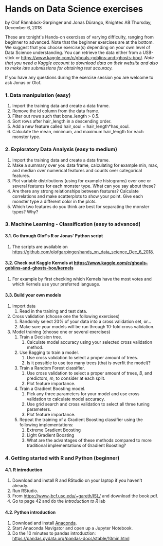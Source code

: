 Hands on Data Science exercises
================
by Olof Rännbäck-Garpinger and Jonas Dürango, Knightec AB
Thursday, December 6, 2018

These are tonight's Hands-on exercises of varying difficulty, ranging from beginner to advanced. Note that the beginner exercises are at the bottom. We suggest that you choose exercise(s) depending on your own level of Data Science understanding. You can retrieve the data either from a USB-stick or <https://www.kaggle.com/c/ghouls-goblins-and-ghosts-boo/>. *Note that you need a Kaggle account to download data on their website and also to make late submissions for obtaining test accuracy.*

If you have any questions during the exercise session you are welcome to ask Jonas or Olof.

### 1. Data manipulation (easy)

1.  Import the training data and create a data frame.
2.  Remove the id column from the data frame.
3.  Filter out rows such that bone\_length &gt; 0.5.
4.  Sort rows after hair\_length in a descending order.
5.  Add a new feature called hair\_soul = hair\_length\*has\_soul.
6.  Calculate the mean, minimum, and maximum hair\_length for each monster type.

### 2. Exploratory Data Analysis (easy to medium)

1.  Import the training data and create a data frame.
2.  Make a summary over you data frame, calculating for example min, max, and median over numerical features and counts over categorical features.
3.  Plot variable distributions (using for example histograms) over one or several features for each monster type. What can you say about these?
4.  Are there any strong relationships between features? Calculate correlations and make scatterplots to show your point. Give each monster type a different color in the plots.
5.  Which two features do you think are best for separating the monster types? Why?

### 3. Machine Learning - Classification (easy to advanced)

#### 3.1. Go through Olof's R or Jonas' Python script

1.  The scripts are available on <https://github.com/olofgarpinger/hands_on_data_science_Dec_6_2018>.

#### 3.2. Check out Kaggle Kernels at <https://www.kaggle.com/c/ghouls-goblins-and-ghosts-boo/kernels>

1.  For example by first checking which Kernels have the most votes and which Kernels use your preferred language.

#### 3.3. Build your own models

1.  Import data
    1.  Read in the training and test data.
2.  Cross validation (choose one the following exercises)
    1.  Randomly select 20% of your data into a cross validation set, or...
    2.  Make sure your models will be run through 10-fold cross validation.
3.  Model training (choose one or several exercises)
    1.  Train a Decision tree.
        1.  Calculate model accuracy using your selected cross validation method.
    2.  Use Bagging to train a model.
        1.  Use cross validation to select a proper amount of trees.
        2.  Is it possible to use too many trees (that is overfit the model)?
    3.  Train a Random Forest classifier.
        1.  Use cross validation to select a proper amount of trees, *B*, and predictors, *m*, to consider at each split.
        2.  Plot feature importance.
    4.  Train a Gradient Boosting model.
        1.  Pick any three parameters for your model and use cross validation to calculate model accuracy.
        2.  Use grid search and cross validation to select all three tuning parameters.
        3.  Plot feature importance.
    5.  Repeat the training of a Gradient Boosting classifier using the following implementations:
        1.  Extreme Gradient Boosting
        2.  Light Gradient Boosting
        3.  What are the advantages of these methods compared to more traditional implementations of Gradient Boosting?

### 4. Getting started with R and Python (beginner)

#### 4.1. R introduction

1.  Download and install R and RStudio on your laptop if you haven't already.
2.  Run RStudio.
3.  From <https://www-bcf.usc.edu/~gareth/ISL/> and download the book pdf.
4.  Go to page 42 and do the *Introduction to R* lab

#### 4.2. Python introduction

1.  Download and install [Anaconda](https://www.anaconda.com/).
2.  Start Anaconda Navigator and open up a Jupyter Notebook.
3.  Do the 10 minutes to pandas introduction: <https://pandas.pydata.org/pandas-docs/stable/10min.html>

